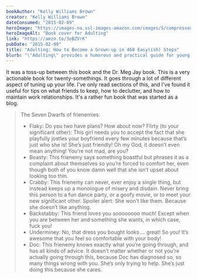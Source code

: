```yaml
---
bookAuthor: "Kelly Williams Brown"
creator: "Kelly Williams Brown"
dateConsumed: "2015-02-09"
heroImage: "https://images-na.ssl-images-amazon.com/images/S/compressed.photo.goodreads.com/books/1352437033i/15791144.jpg"
heroImageAlt: "Book cover for Adulting"
link: "https://amzn.to/3oBZVrK"
pubDate: "2015-02-09"
title: "Adulting: How to Become a Grown-up in 468 Easy(ish) Steps"
blurb: "\"Adulting\" provides a humorous and practical guide for young adults navigating the challenges of independent living, covering a range of topics from financial management and career development to personal relationships and self-care. The book offers straightforward advice and relatable anecdotes to help readers ease into the responsibilities of adulthood."
---
```


It was a toss-up between this book and the Dr. Meg Jay book. This is a very actionable book for twenty-somethings. It goes through a lot of different aspect of tuning up your life. I've only read sections of this, and I've found it useful for tips on what friends to keep, how to declutter, and how to maintain work relationships. It's a rather fun book that was started as a blog.

> The Seven Dwarfs of frienemies:
>
> - Flaky: Do you two have plans? How about now?
>   Flirty (to your significant other): This girl needs you to accept the fact that she playfully jostles your boyfriend every few minutes because that’s just who she is! She’s just friendly! Oh my God, it doesn’t even mean anything! You’re not mad, are you?
> - Boasty: This frienemy says something boastful but phrases it as a complaint about themselves so you’re forced to comfort her, even though both of you know damn well that she isn’t upset about looking too thin.
> - Crabby: This frienemy can never, ever enjoy a single thing, but instead keeps up a monologue of misery and disdain. Never bring this person to a fun dance party, or a goofy movie, or to meet your new significant other. Spoiler alert: She won’t like them. Because she doesn’t like anything.
> - Backstabby: This friend loves you soooooooo much! Except when you are between her and something she wants, in which case, fuck you!
> - Underminey: No, that dress you bought looks … great! So you! It’s awesome that you feel so comfortable with your body!
> - Doc: This frienemy knows exactly what you’re going through, and has all kinds of advice. It doesn’t matter whether or not you’re actually going through this, because Doc has diagnosed so, so many things wrong with you. She’s only trying to help. She’s just doing this because she cares.
